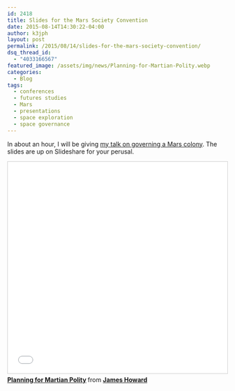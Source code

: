 ```yaml
---
id: 2418
title: Slides for the Mars Society Convention
date: 2015-08-14T14:30:22-04:00
author: k3jph
layout: post
permalink: /2015/08/14/slides-for-the-mars-society-convention/
dsq_thread_id:
  - "4033166567"
featured_image: /assets/img/news/Planning-for-Martian-Polity.webp
categories:
  - Blog
tags:
  - conferences
  - futures studies
  - Mars
  - presentations
  - space exploration
  - space governance
---
```

In about an hour, I will be giving [my talk on governing a Mars colony](https://jameshoward.us/2015/06/20/im-going-mars/). The slides are up on Slideshare for your perusal.

<iframe src="//www.slideshare.net/slideshow/embed_code/key/FICbEgo0Fsn8tT" width="595" height="485" frameborder="0" marginwidth="0" marginheight="0" scrolling="no" style="border:1px solid #CCC; border-width:1px; margin-bottom:5px; max-width: 100%;" allowfullscreen> </iframe> <div style="margin-bottom:5px"> <strong> <a href="//www.slideshare.net/jameshoward/planning-for-martian-polity" title="Planning for Martian Polity" target="_blank">Planning for Martian Polity</a> </strong> from <strong><a href="https://www.slideshare.net/jameshoward" target="_blank">James Howard</a></strong> </div>

